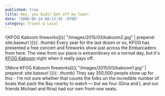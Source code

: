 ```yaml
---
published: true
title: Hey, you kids! Get off my lawn!
date: "2006-05-14 08:13:42 -0700"
category: Travel & Local
---
```


![KFOG Kaboom fireworks]({{ "/images/2015/03/kaboom2.jpg" | prepend: site.baseurl }}){: .thumb}
Every year for the last dozen or so, KFOG has presented a free concert and
fireworks show just across the Embarcadero from here. The view from our place
is extraordinary on a normal day, but it's <a href="http://www.kfog.com/kaboom/"
target="_blank">KFOG Kaboom</a> night when it really pays off.<!--more-->

![More KFOG Kaboom fireworks]({{ "/images/2015/03/kaboom1.jpg" | prepend: site.baseurl }}){: .thumb}
They say 350,000 people show up for this - I'm not sure whether that counts
the folks on the incredible number of boats that pack the Bay nearby to watch
&mdash; but we four (Gina and I, and our friends Michael and Rina) had our own
front-row seats.
